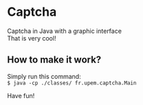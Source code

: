 # Captcha
Captcha in Java with a graphic interface  
That is very cool!  

## How to make it work?
Simply run this command:  
``
$ java -cp ./classes/ fr.upem.captcha.Main
``

Have fun!  


